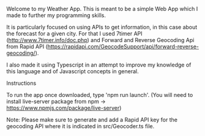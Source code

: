 Welcome to my Weather App. This is meant to be a simple Web App which I made to further my programming skills. 

It is particularly focused on using APIs to get information, in this case about the forecast for a given city. For that I used 7timer API (http://www.7timer.info/doc.php)
and Forward and Reverse Geocoding Api from Rapid API (https://rapidapi.com/GeocodeSupport/api/forward-reverse-geocoding/).

I also made it using Typescript in an attempt to improve my knowledge of this language and of Javascript concepts in general.

Instructions

  To run the app once downloaded, type 'npm run launch'. (You will need to install live-server package from npm -> https://www.npmjs.com/package/live-server)
  
  Note: Please make sure to generate and add a Rapid API key for the geocoding API where it is indicated in src/Geocoder.ts file.
